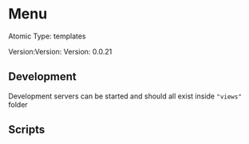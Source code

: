 # Menu

Atomic Type: templates

Version:Version: Version: 0.0.21








## Development

Development servers can be started and should all exist inside `"views"` folder

## Scripts
